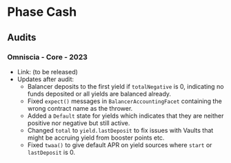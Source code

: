 # Phase Cash

## Audits

### Omniscia - Core - 2023

- Link: (to be released)
- Updates after audit:
  - Balancer deposits to the first yield if `totalNegative` is 0, indicating no funds deposited or all yields are balanced already.
  - Fixed `expect()` messages in `BalancerAccountingFacet` containing the wrong contract name as the thrower.
  - Added a `Default` state for yields which indicates that they are neither positive nor negative but still active.
  - Changed `total` to `yield.lastDeposit` to fix issues with Vaults that might be accruing yield from booster points etc.
  - Fixed `twaa()` to give default APR on yield sources where `start` or `lastDeposit` is 0.
